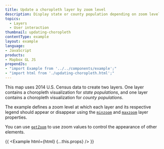 ```yaml
---
title: Update a choropleth layer by zoom level
description: Display state or county population depending on zoom level.
topics:
  - Layers
  - User interaction
thumbnail: updating-choropleth
contentType: example
layout: example
language:
- JavaScript
products:
- Mapbox GL JS
prependJs:
- "import Example from '../../components/example';"
- "import html from './updating-choropleth.html';"
---
```


This map uses 2014 U.S. Census data to create two layers. One layer contains a choropleth visualization for _state populations_, and one layer contains a choropleth visualization for _county populations_. 

The example defines a zoom level at which each layer and its respective legend should appear or disappear using the [`minzoom`](/mapbox-gl-js/style-spec/layers/#minzoom) and [`maxzoom`](/mapbox-gl-js/style-spec/layers/#maxzoom) layer properties.

You can use [`getZoom`](/mapbox-gl-js/api/map/#map#getzoom) to use zoom values to control the appearance of other elements. 

{{ <Example html={html} {...this.props} /> }}
